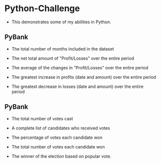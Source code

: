 # Python-Challenge

- This demonstrates some of my abilities in Python.

## PyBank

  * The total number of months included in the dataset

  * The net total amount of "Profit/Losses" over the entire 	period

  * The average of the changes in "Profit/Losses" over the entire 	period

  * The greatest increase in profits (date and amount) over the 	entire period

  * The greatest decrease in losses (date and amount) over the 	entire period



## PyBank

  * The total number of votes cast

  * A complete list of candidates who received votes

  * The percentage of votes each candidate won

  * The total number of votes each candidate won

  * The winner of the election based on popular vote.

